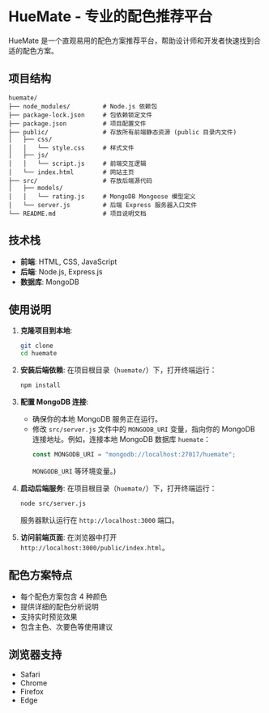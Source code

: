 # HueMate - 专业的配色推荐平台

HueMate 是一个直观易用的配色方案推荐平台，帮助设计师和开发者快速找到合适的配色方案。

## 项目结构

```
huemate/
├── node_modules/         # Node.js 依赖包
├── package-lock.json     # 包依赖锁定文件
├── package.json          # 项目配置文件
├── public/               # 存放所有前端静态资源 (public 目录内文件)
│   ├── css/
│   │   └── style.css     # 样式文件
│   ├── js/
│   │   └── script.js     # 前端交互逻辑
│   └── index.html        # 网站主页
├── src/                  # 存放后端源代码
│   ├── models/
│   │   └── rating.js     # MongoDB Mongoose 模型定义
│   └── server.js         # 后端 Express 服务器入口文件
└── README.md             # 项目说明文档    
```

## 技术栈

* **前端**:  HTML, CSS, JavaScript
* **后端**:  Node.js, Express.js
* **数据库**:  MongoDB


## 使用说明

1.  **克隆项目到本地**:
    ```bash
    git clone
    cd huemate
    ```
2.  **安装后端依赖**:
    在项目根目录（`huemate/`）下，打开终端运行：
    
    ```bash
    npm install
    ```
3.  **配置 MongoDB 连接**:
    
    * 确保你的本地 MongoDB 服务正在运行。
    * 修改 `src/server.js` 文件中的 `MONGODB_URI` 变量，指向你的 MongoDB 连接地址。例如，连接本地 MongoDB 数据库 `huemate`：
        ```javascript
        const MONGODB_URI = "mongodb://localhost:27017/huemate";
        ```
        `MONGODB_URI` 等环境变量。)
4.  **启动后端服务**:
    在项目根目录（`huemate/`）下，打开终端运行：
    
    ```bash
    node src/server.js
    ```
    服务器默认运行在 `http://localhost:3000` 端口。
5.  **访问前端页面**:
    在浏览器中打开 `http://localhost:3000/public/index.html`。

## 配色方案特点

- 每个配色方案包含 4 种颜色
- 提供详细的配色分析说明
- 支持实时预览效果
- 包含主色、次要色等使用建议

## 浏览器支持

- Safari
- Chrome
- Firefox
- Edge